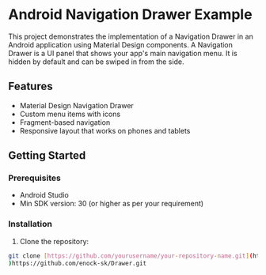 # Android Navigation Drawer Example

This project demonstrates the implementation of a Navigation Drawer in an Android application using Material Design components. A Navigation Drawer is a UI panel that shows your app's main navigation menu. It is hidden by default and can be swiped in from the side.

## Features

- Material Design Navigation Drawer
- Custom menu items with icons
- Fragment-based navigation
- Responsive layout that works on phones and tablets

## Getting Started

### Prerequisites

- Android Studio
- Min SDK version: 30 (or higher as per your requirement)

### Installation

1. Clone the repository:
```bash
git clone [https://github.com/yourusername/your-repository-name.git](https://github.com/enock-sk/Drawer.git
)https://github.com/enock-sk/Drawer.git

